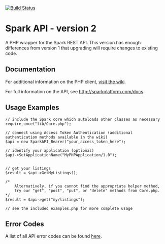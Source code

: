 [![Build Status](https://travis-ci.org/sparkapi/sparkapi4p2.png?branch=master)](https://travis-ci.org/sparkapi/sparkapi4p2)

Spark API - version 2
=====================
A PHP wrapper for the Spark REST API.  This version has enough differences from version 1 that upgrading will
require changes to existing code.


Documentation
-------------
For additional information on the PHP client, [visit the wiki](https://github.com/sparkapi/sparkapi4p2/wiki).

For full information on the API, see http://sparkplatform.com/docs


Usage Examples 
------------------------
    // include the Spark core which autoloads other classes as necessary
    require_once("lib/Core.php");

    // connect using Access Token Authentication (additional authentication methods available in the wiki)
    $api = new SparkAPI_Bearer("your_access_token_here");

    // identify your application (optional)
    $api->SetApplicationName("MyPHPApplication/1.0");


    // get your listings
    $result = $api->GetMyListings();

	/*
		Alternatively, if you cannot find the appropriate helper method,
		try our "get", "post", "put", or "delete" methods from Core.php. 
	*/
	$result = $api->get("my/listings");

    // see the included examples.php for more complete usage

Error Codes
---------------------
A list of all API error codes can be found [here](http://sparkplatform.com/docs/supporting_documentation/error_codes).

